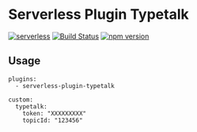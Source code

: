 Serverless Plugin Typetalk
===

[![serverless](http://public.serverless.com/badges/v3.svg)](http://www.serverless.com)
[![Build Status](https://travis-ci.com/is2ei/serverless-plugin-typetalk.svg?branch=master)][travis]
[![npm version](https://img.shields.io/npm/v/serverless-plugin-typetalk.svg)][npm]

[travis]: https://travis-ci.com/is2ei/serverless-plugin-typetalk
[npm]: https://badge.fury.io/js/serverless-plugin-typetalk

## Usage

```
plugins:
  - serverless-plugin-typetalk

custom:
  typetalk:
    token: "XXXXXXXXX"
    topicId: "123456"
```
